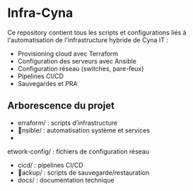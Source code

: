 ﻿# Infra-Cyna

Ce repository contient tous les scripts et configurations liés à l'automatisation de l'infrastructure hybride de Cyna IT :

- Provisioning cloud avec Terraform
- Configuration des serveurs avec Ansible
- Configuration réseau (switches, pare-feux)
- Pipelines CI/CD
- Sauvegardes et PRA

## Arborescence du projet

- 	erraform/ : scripts d’infrastructure
- nsible/ : automatisation système et services
- 
etwork-config/ : fichiers de configuration réseau
- cicd/ : pipelines CI/CD
- ackup/ : scripts de sauvegarde/restauration
- docs/ : documentation technique
